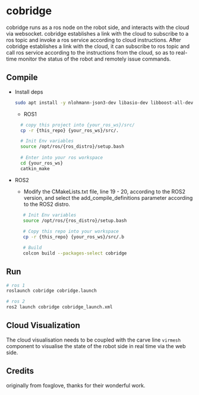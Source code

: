 # cobridge

cobridge runs as a ros node on the robot side, and interacts with the cloud via websocket. cobridge establishes a link with the cloud to subscribe to a ros topic and invoke a ros service according to cloud instructions.
After cobridge establishes a link with the cloud, it can subscribe to ros topic and call ros service according to the instructions from the cloud, so as to real-time monitor the status of the robot and remotely issue commands.

## Compile

* Install deps 
    ``` bash
  sudo apt install -y nlohmann-json3-dev libasio-dev libboost-all-dev libssl-dev libwebsocketpp-dev ros-${ROS_DISTRO}-cv-bridge ros-${ROS_DISTRO}-resource-retriever
    ```

  * ROS1
  ``` bash
    # copy this project into {your_ros_ws}/src/
    cp -r {this_repo} {your_ros_ws}/src/.
  
    # Init Env variables
    source /opt/ros/{ros_distro}/setup.bash
 
    # Enter into your ros workspace 
    cd {your_ros_ws}
    catkin_make
  ```


* ROS2
  *  Modify the CMakeLists.txt file, line 19 - 20, according to the ROS2 version, and select the add_compile_definitions parameter according to the ROS2 distro.

  ``` bash 
     # Init Env variables
     source /opt/ros/{ros_distro}/setup.bash
     
     # Copy this repo into your workspace
     cp -r {this_repo} {your_ros_ws}/src/.b 
  
     # Build
     colcon build --packages-select cobridge
  ```

## Run
  ``` bash
  # ros 1
  roslaunch cobridge cobridge.launch
  
  # ros 2
  ros2 launch cobridge cobridge_launch.xml 
  ```

## Cloud Visualization 
The cloud visualisation needs to be coupled with the carve line `virmesh` component to visualise the state of the robot side in real time via the web side.

## Credits
originally from foxglove, thanks for their wonderful work. 
